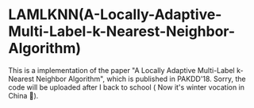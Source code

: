 # LAMLKNN(A-Locally-Adaptive-Multi-Label-k-Nearest-Neighbor-Algorithm)
This is a implementation of the paper "A Locally Adaptive Multi-Label k-Nearest Neighbor Algorithm", which is published in PAKDD'18.
Sorry, the code will be uploaded after I back to school ( Now it's winter vocation in China 🤣).
